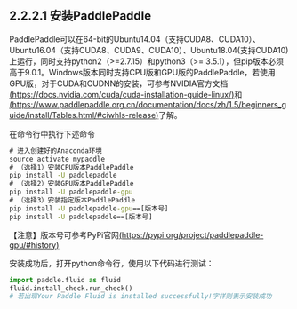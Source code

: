## 2.2.2.1 安装PaddlePaddle
PaddlePaddle可以在64-bit的Ubuntu14.04（支持CUDA8、CUDA10）、Ubuntu16.04（支持CUDA8、CUDA9、CUDA10）、Ubuntu18.04(支持CUDA10)上运行，同时支持python2（>=2.7.15）和python3（>= 3.5.1），但pip版本必须高于9.0.1。Windows版本同时支持CPU版和GPU版的PaddlePaddle，若使用GPU版，对于CUDA和CUDNN的安装，可参考NVIDIA官方文档[(https://docs.nvidia.com/cuda/cuda-installation-guide-linux/)](https://docs.nvidia.com/cuda/cuda-installation-guide-linux/)和[(https://www.paddlepaddle.org.cn/documentation/docs/zh/1.5/beginners_guide/install/Tables.html/#ciwhls-release)](https://www.paddlepaddle.org.cn/documentation/docs/zh/1.5/beginners_guide/install/Tables.html/#ciwhls-release)了解。


在命令行中执行下述命令
```cmd
# 进入创建好的Anaconda环境
source activate mypaddle
# （选择1）安装CPU版本PaddlePaddle
pip install -U paddlepaddle
# （选择2）安装GPU版本PaddlePaddle
pip install -U paddlepaddle-gpu
# （选择3）安装指定版本PaddlePaddle
pip install -U paddlepaddle-gpu==[版本号]
pip install -U paddlepaddle==[版本号]
```
【注意】版本号可参考PyPi官网[(https://pypi.org/project/paddlepaddle-gpu/#history)](https://pypi.org/project/paddlepaddle-gpu/#history)       

安装成功后，打开python命令行，使用以下代码进行测试：
```python
import paddle.fluid as fluid
fluid.install_check.run_check()
# 若出现Your Paddle Fluid is installed successfully!字样则表示安装成功
```
